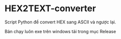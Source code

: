 # HEX2TEXT-converter
Script Python để convert HEX sang ASCII và ngược lại.

Bản chạy luôn exe trên windows tải trong mục Release

